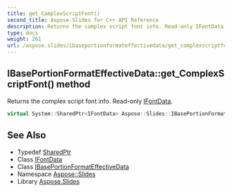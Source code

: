 ```yaml
---
title: get_ComplexScriptFont()
second_title: Aspose.Slides for C++ API Reference
description: Returns the complex script font info. Read-only IFontData.
type: docs
weight: 261
url: /aspose.slides/ibaseportionformateffectivedata/get_complexscriptfont/
---
```

## IBasePortionFormatEffectiveData::get_ComplexScriptFont() method


Returns the complex script font info. Read-only [IFontData](../../ifontdata/).

```cpp
virtual System::SharedPtr<IFontData> Aspose::Slides::IBasePortionFormatEffectiveData::get_ComplexScriptFont()=0
```

## See Also

* Typedef [SharedPtr](../../../system/sharedptr/)
* Class [IFontData](../../ifontdata/)
* Class [IBasePortionFormatEffectiveData](../)
* Namespace [Aspose::Slides](../../)
* Library [Aspose.Slides](../../../)